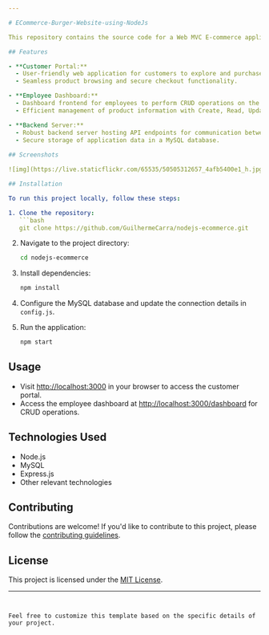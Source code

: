 ```yaml
---

# ECommerce-Burger-Website-using-NodeJs

This repository contains the source code for a Web MVC E-commerce application developed using Node.js, MySQL, and related technologies.

## Features

- **Customer Portal:**
  - User-friendly web application for customers to explore and purchase products.
  - Seamless product browsing and secure checkout functionality.

- **Employee Dashboard:**
  - Dashboard frontend for employees to perform CRUD operations on the product catalog.
  - Efficient management of product information with Create, Read, Update, and Delete capabilities.

- **Backend Server:**
  - Robust backend server hosting API endpoints for communication between frontend and database.
  - Secure storage of application data in a MySQL database.
    
## Screenshots

![img](https://live.staticflickr.com/65535/50505312657_4afb5400e1_h.jpg)

## Installation

To run this project locally, follow these steps:

1. Clone the repository:
   ```bash
   git clone https://github.com/GuilhermeCarra/nodejs-ecommerce.git
   ```

2. Navigate to the project directory:
   ```bash
   cd nodejs-ecommerce
   ```

3. Install dependencies:
   ```bash
   npm install
   ```

4. Configure the MySQL database and update the connection details in `config.js`.

5. Run the application:
   ```bash
   npm start
   ```

## Usage

- Visit [http://localhost:3000](http://localhost:3000) in your browser to access the customer portal.
- Access the employee dashboard at [http://localhost:3000/dashboard](http://localhost:3000/dashboard) for CRUD operations.

## Technologies Used

- Node.js
- MySQL
- Express.js
- Other relevant technologies

## Contributing

Contributions are welcome! If you'd like to contribute to this project, please follow the [contributing guidelines](CONTRIBUTING.md).

## License

This project is licensed under the [MIT License](LICENSE).

---
```


Feel free to customize this template based on the specific details of your project.
